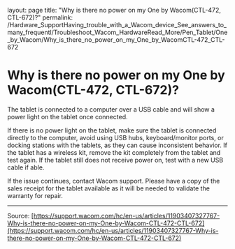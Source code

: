 layout: page
title: "Why is there no power on my One by Wacom(CTL-472, CTL-672)?"
permalink: /Hardware_SupportHaving_trouble_with_a_Wacom_device_See_answers_to_many_frequentl/Troubleshoot_Wacom_HardwareRead_More/Pen_Tablet/One_by_Wacom/Why_is_there_no_power_on_my_One_by_WacomCTL-472_CTL-672

# Why is there no power on my One by Wacom(CTL-472, CTL-672)?

The tablet is connected to a computer over a USB cable and will show a power light on the tablet once connected.  


If there is no power light on the tablet, make sure the tablet is connected directly to the computer, avoid using USB hubs, keyboard/monitor ports, or docking stations with the tablets, as they can cause inconsistent behavior. If the tablet has a wireless kit, remove the kit completely from the tablet and test again. If the tablet still does not receive power on, test with a new USB cable if able.


If the issue continues, contact Wacom support. Please have a copy of the sales receipt for the tablet available as it will be needed to validate the warranty for repair.

---
Source: [https://support.wacom.com/hc/en-us/articles/11903407327767-Why-is-there-no-power-on-my-One-by-Wacom-CTL-472-CTL-672](https://support.wacom.com/hc/en-us/articles/11903407327767-Why-is-there-no-power-on-my-One-by-Wacom-CTL-472-CTL-672)

